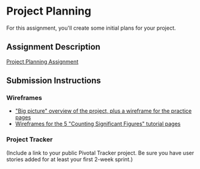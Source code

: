 # Project Planning
For this assignment, you'll create some initial plans for your project.

## Assignment Description
[Project Planning Assignment](https://education.launchcode.org/liftoff/assignments/planning/)

## Submission Instructions

### Wireframes

- ["Big picture" overview of the project, plus a wireframe for the practice pages](https://github.com/jimflores5/liftoff-assignments/blob/master/P3-Project_Planning/Liftoff%20project%20workflow.pdf)
- [Wireframes for the 5 "Counting Significant Figures" tutorial pages](https://github.com/jimflores5/liftoff-assignments/blob/master/P3-Project_Planning/Sig%20fig%20tutorial%20wireframes.pdf)

### Project Tracker

(Include a link to your public Pivotal Tracker project. Be sure you have user stories added for at least your first 2-week sprint.)
